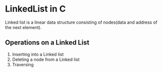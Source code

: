 # LinkedList in C
Linked list is a linear data structure consisting of nodes(data and address of the next element).
## Operations on a Linked List
1. Inserting into a Linked list
2. Deleting a node from a Linked list
3. Traversing
 
   
